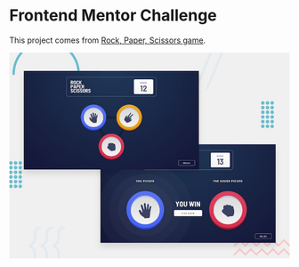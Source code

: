 # Frontend Mentor Challenge

This project comes from [Rock, Paper, Scissors game](https://www.frontendmentor.io/challenges/rock-paper-scissors-game-pTgwgvgH).

![preview](/starter_files/design/desktop-preview.jpg "Rock, Paper, Scissors game")
